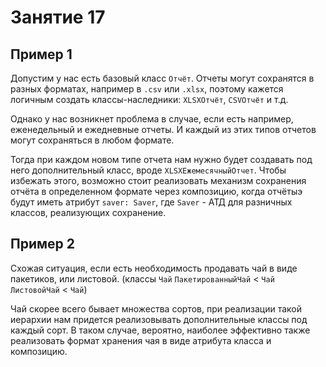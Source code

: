 # Занятие 17

## Пример 1

Допустим у нас есть базовый класс `Отчёт`.
Отчеты могут сохранятся в разных форматах, например в `.csv` или `.xlsx`, поэтому кажется логичным создать классы-наследники:
`XLSXОтчёт`, `CSVОтчёт` и т.д.

Однако у нас возникнет проблема в случае, если есть например, еженедельный и ежедневные отчеты.
И каждый из этих типов отчетов могут сохраняться в любом формате.

Тогда при каждом новом типе отчета нам нужно будет создавать под него дополнительный класс, вроде `XLSXЕжемесячныйОтчет`.
Чтобы избежать этого, возможно стоит реализовать механизм сохранения отчёта в определенном формате через композицию, когда отчётыэ
будут иметь атрибут `saver: Saver`, где `Saver` - АТД для разничных классов, реализующих сохранение.

## Пример 2

Схожая ситуация, если есть необходимость продавать чай в виде пакетиков, или листовой.
(классы `Чай`
    `ПакетированныйЧай` < `Чай`
    `ЛистовойЧай`       < `Чай`)

Чай скорее всего бывает множества сортов, при реализации такой иерархии нам придется реализовывать дополнительные классы под каждый сорт.
В таком случае, вероятно, наиболее эффективно также реализовать формат хранения чая в виде атрибута класса и композицию.
